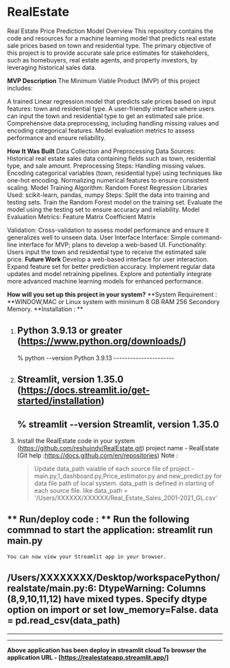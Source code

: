 # RealEstate
Real Estate Price Prediction Model
Overview
This repository contains the code and resources for a machine learning model that predicts real estate sale prices based on town and residential type. The primary objective of this project is to provide accurate sale price estimates for stakeholders, such as homebuyers, real estate agents, and property investors, by leveraging historical sales data.

**MVP Description**
The Minimum Viable Product (MVP) of this project includes:

A trained Linear regression model that predicts sale prices based on input features: town and residential type.
A user-friendly interface where users can input the town and residential type to get an estimated sale price.
Comprehensive data preprocessing, including handling missing values and encoding categorical features.
Model evaluation metrics to assess performance and ensure reliability.

**How It Was Built**
Data Collection and Preprocessing
Data Sources: Historical real estate sales data containing fields such as town, residential type, and sale amount.
Preprocessing Steps:
Handling missing values.
Encoding categorical variables (town, residential type) using techniques like one-hot encoding.
Normalizing numerical features to ensure consistent scaling.
Model Training
Algorithm: Random Forest Regression
Libraries Used: scikit-learn, pandas, numpy
Steps:
Split the data into training and testing sets.
Train the Random Forest model on the training set.
Evaluate the model using the testing set to ensure accuracy and reliability.
Model Evaluation
Metrics:
Feature Matrix
Coefficient Matrix 

Validation: Cross-validation to assess model performance and ensure it generalizes well to unseen data.
User Interface
Interface: Simple command-line interface for MVP; plans to develop a web-based UI.
Functionality: Users input the town and residential type to receive the estimated sale price.
**Future Work**
Develop a web-based interface for user interaction.
Expand feature set for better prediction accuracy.
Implement regular data updates and model retraining pipelines.
Explore and potentially integrate more advanced machine learning models for enhanced performance.

**How will you set up this project in your system?**
**System Requirement : **WINDOW,MAC or Linux system with minimum 8 GB RAM 256 Secondory Memory.
**Installation : **
  1. Python 3.9.13 or greater (https://www.python.org/downloads/)
     ----------------------
     % python --version
      Python 3.9.13
    ---------------------- 

  3. Streamlit, version 1.35.0 (https://docs.streamlit.io/get-started/installation)
     --------------------------
     % streamlit --version
      Streamlit, version 1.35.0
     ----------------------------
  4. Install the RealEstate code in your system (https://github.com/reshuindy/RealEstate.git)
     project name - RealEstate
    (Git help :https://docs.github.com/en/repositories)
    Note :
     >Update data_path vaiable of each source file  of project - main.py,1_dashboard.py,Price_estimator.py and new_predict.py for data file path of local system.
     >data_path is defined in starting of each source file. like
     data_path = '/Users/XXXXXX/XXXXXX/Real_Estate_Sales_2001-2021_GL.csv' 

**  Run/deploy code : **
   Run the following commnad to start the application: streamlit run main.py
   -----------------------------------------------
    You can now view your Streamlit app in your browser.



/Users/XXXXXXXX/Desktop/workspacePython/realstate/main.py:6: DtypeWarning: Columns (8,9,10,11,12) have mixed types. Specify dtype option on import or set low_memory=False.
  data = pd.read_csv(data_path)
-----------------------------------------------------
*********************************
--------------------------------------------------------
**Above application has been deploy in streamlit cloud
To browser the application URL - [https://realestateapp.streamlit.app/]**


